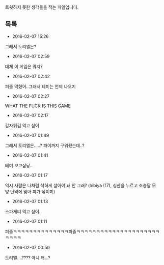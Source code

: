트윗하지 못한 생각들을 적는 파일입니다.

목록
----

* 2016-02-07 15:26

 그래서 토리엘은?

* 2016-02-07 02:59

 대체 이 게임은 뭐지?

* 2016-02-07 02:42

 퍼즐 막혔어..그래서 테미는 언제 나오지

* 2016-02-07 02:27

 WHAT THE FUCK IS THIS GAME

* 2016-02-07 02:17

 감자튀김 먹고 싶어

* 2016-02-07 01:49

 그래서 토리엘은.....? 파이까지 구워줬는데..?

* 2016-02-07 01:41

 테미 보고싶당..

* 2016-02-07 01:17

 역시 사람은 나처럼 착하게 살아야 돼 안 그래? (hibiya (17), 칭찬을 누르고 초승달 모양 탄막에 맞아 피가 깎이며)

* 2016-02-07 01:13

 스파게티 먹고 싶어..

* 2016-02-07 01:11

 퍼즐ㅋㅋㅋㅋㅋㅋㅋㅋㅋㅋㅋㅋㅋㅋ퍼즐ㅋㅋㅋㅋㅋㅋㅋㅋㅋㅋㅋㅋㅋㅋㅋㅋㅋㅋㅋㅋㅋㅋㅋㅋㅋ

* 2016-02-07 00:50

 토리엘....???? 아니 왜...?
